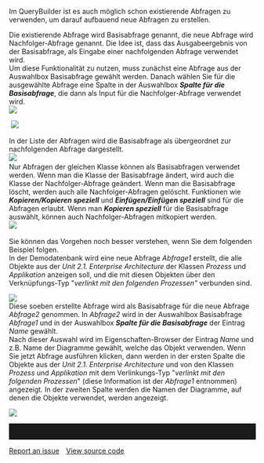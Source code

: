 

Im QueryBuilder ist es auch möglich schon existierende Abfragen zu
verwenden, um darauf aufbauend neue Abfragen zu erstellen.

Die existierende Abfrage wird Basisabfrage genannt, die neue Abfrage
wird Nachfolger-Abfrage genannt. Die Idee ist, dass das Ausgabeergebnis
von der Basisabfrage, als Eingabe einer nachfolgenden Abfrage verwendet
wird.  
Um diese Funktionalität zu nutzen, muss zunächst eine Abfrage aus der
Auswahlbox Basisabfrage gewählt werden. Danach wählen Sie für die
ausgewählte Abfrage eine Spalte in der Auswahlbox ***Spalte für die
Basisabfrage***, die dann als Input für die Nachfolger-Abfrage verwendet
wird.  
![](//images.ctfassets.net/utx1h0gfm1om/3oUJvuOprqGo0QAqWsaqWK/b329ff38973df50e370379fa0127abfe/1017418.png)

 ![](//images.ctfassets.net/utx1h0gfm1om/6jRhDpbmEgy0cGC0k0AWuE/d909aab400cb7ad5c0ceb1536422f827/1017433.png)  
  
In der Liste der Abfragen wird die Basisabfrage als übergeordnet zur
nachfolgenden Abfrage dargestellt.  
![](//images.ctfassets.net/utx1h0gfm1om/5aFIcW1llu2SmQ0uQ6S0im/00ecfe5e48df35a8dba08290f0dd4a46/1017427.png)   
Nur Abfragen der gleichen Klasse können als Basisabfragen verwendet
werden. Wenn man die Klasse der Basisabfrage ändert, wird auch die
Klasse der Nachfolger-Abfrage geändert. Wenn man die Basisabfrage
löscht, werden auch alle Nachfolger-Abfragen gelöscht. Funktionen wie
***Kopieren/Kopieren speziell*** und ***Einfügen/Einfügen speziell***
sind für die Abfragen erlaubt. Wenn man ***Kopieren speziell*** für die
Basisabfrage auswählt, können auch Nachfolger-Abfragen mitkopiert
werden.   
![](//images.ctfassets.net/utx1h0gfm1om/2ubVPc7eiIig20gMC4KAmY/6934d5c5f3d77c4d5176feda6cf1af31/1017663.png)   
  
Sie können das Vorgehen noch besser verstehen, wenn Sie dem folgenden
Beispiel folgen.  
In der Demodatenbank wird eine neue Abfrage *Abfrage1* erstellt, die
alle Objekte aus der *Unit 2.1. Enterprise Architecture* der Klassen
*Prozess* und *Applikation* anzeigen soll, und die mit diesen Objekten
über den Verknüpfungs-Typ "*verlinkt mit den folgenden Prozessen"*
verbunden sind.

![](//images.ctfassets.net/utx1h0gfm1om/54k6XrFQ5yqYKMiIUcS00S/95232b11e7cb20ad4ebc4e41948eebfb/1017656.png)  
Diese soeben erstellte Abfrage wird als Basisabfrage für die neue
Abfrage *Abfrage2* genommen. In *Abfrage2* wird in der Auswahlbox
Basisabfrage *Abfrage1* und in der Auswahlbox ***Spalte für die
Basisabfrage*** der Eintrag *Name* gewählt.  
Nach dieser Auswahl wird im Eigenschaften-Browser der Eintrag *Name* und
z.B. Name der Diagramme gewählt, welche das Objekt verwenden. Wenn Sie
jetzt Abfrage ausführen klicken, dann werden in der ersten Spalte die
Objekte aus der *Unit 2.1. Enterprise Architecture* und von den Klassen
*Prozess* und *Applikation* mit dem Verlinkungs-Typ "*verlinkt mit den
folgenden Prozessen*" (diese Information ist der *Abfrage1* entnommen)
angezeigt. In der zweiten Spalte werden die Namen der Diagramme, auf
denen die Objekte verwendet, werden angezeigt.

![](//images.ctfassets.net/utx1h0gfm1om/1ONbQz4HlaUuEIA0SIaMmM/66fa4c9b83cb7158dbc7070c03eb8464/1017673.png)  
  
  


<hr style="padding-top:2rem" />
<a href="https://github.com/process4/docs/issues" target="_blank" class="bgw btn btn-primary btn-lg shadow-sm">Report an issue</a>
<a href="https://github.com/process4/docs" target="_blank" class="bgw btn btn-primary btn-lg shadow-sm" style="margin-left:10px;">View source code</a>